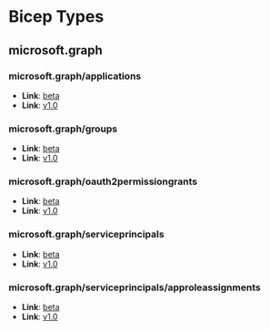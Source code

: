 # Bicep Types
## microsoft.graph
### microsoft.graph/applications
* **Link**: [beta](microsoftgraph\microsoft.graph\beta\types.md#resource-microsoftgraphapplicationsbeta)
* **Link**: [v1.0](microsoftgraph\microsoft.graph\v1.0\types.md#resource-microsoftgraphapplicationsv10)

### microsoft.graph/groups
* **Link**: [beta](microsoftgraph\microsoft.graph\beta\types.md#resource-microsoftgraphgroupsbeta)
* **Link**: [v1.0](microsoftgraph\microsoft.graph\v1.0\types.md#resource-microsoftgraphgroupsv10)

### microsoft.graph/oauth2permissiongrants
* **Link**: [beta](microsoftgraph\microsoft.graph\beta\types.md#resource-microsoftgraphoauth2permissiongrantsbeta)
* **Link**: [v1.0](microsoftgraph\microsoft.graph\v1.0\types.md#resource-microsoftgraphoauth2permissiongrantsv10)

### microsoft.graph/serviceprincipals
* **Link**: [beta](microsoftgraph\microsoft.graph\beta\types.md#resource-microsoftgraphserviceprincipalsbeta)
* **Link**: [v1.0](microsoftgraph\microsoft.graph\v1.0\types.md#resource-microsoftgraphserviceprincipalsv10)

### microsoft.graph/serviceprincipals/approleassignments
* **Link**: [beta](microsoftgraph\microsoft.graph\beta\types.md#resource-microsoftgraphserviceprincipalsapproleassignmentsbeta)
* **Link**: [v1.0](microsoftgraph\microsoft.graph\v1.0\types.md#resource-microsoftgraphserviceprincipalsapproleassignmentsv10)


